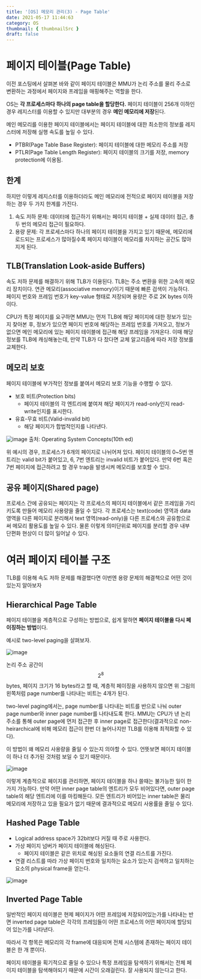 ```yaml
---
title: '[OS] 메모리 관리(3) - Page Table'
date: 2021-05-17 11:44:63
category: OS
thumbnail: { thumbnailSrc }
draft: false
---
```


# 페이지 테이블(Page Table)

이전 포스팅에서 살펴본 바와 같이 페이지 테이블은 MMU가 논리 주소를 물리 주소로 변환하는 과정에서
페이지와 프레임을 매핑해주는 역할을 한다.

OS는 **각 프로세스마다 하나의 page table을 할당한다.** 페이지 테이블이 256개 이하인 경우 레지스터를 이용할 수 있지만
대부분의 경우 **메인 메모리에 저장**된다.

메인 메모리를 이용한 페이지 테이블에서는 페이지 테이블에 대한 최소한의 정보를 레지스터에 저장해 실행 속도를 높일 수 있다.
* PTBR(Page Table Base Register): 페이지 테이블에 대한 메모리 주소를 저장
* PTLR(Page Table Length Register): 페이지 테이블의 크기를 저장, memory protection에 이용됨.

## 한계
하지만 이렇게 레지스터를 이용하더라도 메인 메모리에 전적으로 페이지 테이블을 저장하는 경우 두 가지 한계를 가진다.

1. 속도 저하 문제: 데이터에 접근하기 위해서는 페이지 테이블 + 실제 데이터 접근, 총 두 번의 메모리 접근이 필요하다.
2. 용량 문제: 각 프로세스마다 하나의 페이지 테이블을 가지고 있기 때문에, 메모리에 로드되는 프로세스가 많아질수록 페이지 테이블이 메모리를 차지하는
공간도 많아지게 된다.
   
## TLB(Translation Look-aside Buffers)
속도 저하 문제를 해결하기 위해 TLB가 이용된다. TLB는 주소 변환을 위한 고속의 메모리 장치이다. 연관 메모리(associative memory)이기 때문에
빠른 검색이 가능하다. 페이지 번호와 프레임 번호가 key-value 형태로 저장되며 용량은 주로 2K bytes 이하이다. 

CPU가 특정 페이지를 요구하면 MMU는 먼저 TLB에 해당 페이지에 대한 정보가 있는지 찾아본 후, 정보가 있으면
페이지 번호에 해당하는 프레임 번호를 가져오고, 정보가 없으면 메인 메모리에 있는 페이지 테이블에 접근해 해당 프레임을 가져온다.
이때 해당 정보를 TLB에 캐싱해놓는데, 만약 TLB가 다 찼다면 교체 알고리즘에 따라 저장 정보를 교체한다.

## 메모리 보호
페이지 테이블에 부가적인 정보를 붙여서 메모리 보호 기능을 수행할 수 있다.

* 보호 비트(Protection bits)
  * 페이지 테이블의 각 엔트리에 붙여져 해당 페이지가 read-only인지 read-write인지를 표시한다.
* 유효-무효 비트(Valid-invalid bit)
  * 해당 페이지가 합법적인지를 나타낸다.

![image](https://user-images.githubusercontent.com/63030569/118429016-aecb1480-b70b-11eb-86f1-dfc0d8e960bd.png)
출처: Operating System Concepts(10th ed)

위 예시의 경우, 프로세스가 6개의 페이지로 나뉘어져 있다. 페이지 테이블의 0~5번 엔트리는 valid bit가 붙어있고,
6, 7번 엔트리는 invalid 비트가 붙어있다. 만약 6번 혹은 7번 페이지에 접근하려고 할 경우 trap을 발생시켜 메모리를 보호할 수 있다.

## 공유 페이지(Shared page)
프로세스 간에 공유되는 페이지는 각 프로세스의 페이지 테이블에서 같은 프레임을 가리키도록 만들어 메모리 사용량을 줄일 수 있다.
각 프로세스는 text(code) 영역과 data 영역을 다른 페이지로 분리해서 text 영역(read-only)을 다른 프로세스와 공유함으로써 메모리 활용도를 높일 수 있다.
물론 이렇게 의미단위로 페이지를 분리할 경우 내부 단편화 현상이 더 많이 일어날 수 있다.

# 여러 페이지 테이블 구조
TLB를 이용해 속도 저하 문제를 해결했다면 이번엔 용량 문제의 해결책으로 어떤 것이 있는지 알아보자

## Hierarchical Page Table

페이지 테이블을 계층적으로 구성하는 방법으로, 쉽게 말하면 **페이지 테이블을 다시 페이징하는 방법**이다.

예시로 two-level paging을 살펴보자.

![image](https://user-images.githubusercontent.com/63030569/118431161-ade8b180-b710-11eb-9f80-4770e1ca6b10.png)

논리 주소 공간이 $$2^{8}$$ bytes, 페이지 크기가 16 bytes라고 할 때, 계층적 페이징을 사용하지 않으면
위 그림의 왼쪽처럼 page number를 나타내는 비트는 4개가 된다.

two-level paging에서는, page number를 나타내는 비트를 반으로 나눠 outer page number와 inner page number를 나타내도록 한다.
MMU는 CPU가 낸 논리 주소를 통해 outer page에 먼저 접근한 후 inner page로 접근한다(결과적으로 non-heirarchical에 비해 메모리 접근이 한번 더 늘어나지만 TLB를 이용해 최적화할 수 있다).

이 방법이 왜 메모리 사용량을 줄일 수 있는지 의아할 수 있다. 언뜻보면 페이지 테이블이 하나 더 추가된 것처럼 보일 수 있기 때문이다.

![image](https://user-images.githubusercontent.com/63030569/118431897-4df30a80-b712-11eb-8338-b285eddf8315.png)

이렇게 계층적으로 페이지를 관리하면, 페이지 테이블을 하나 쓸때는 불가능한 일이 한 가지 가능하다. 만약 어떤 inner page table의 엔트리가
모두 비어있다면, outer page table의 해당 엔트리에 이를 마킹해둔다. 모든 엔트리가 비어있는 inner table은 물리 메모리에 저장하고 있을 필요가 없기 때문에
결과적으로 메모리 사용률을 줄일 수 있다.

## Hashed Page Table

* Logical address space가 32bit보다 커질 때 주로 사용한다.
* 가상 페이지 넘버가 페이지 테이블에 해싱된다.
  * 페이지 테이블은 같은 위치로 해싱된 요소들의 연결 리스트를 가진다.
* 연결 리스트를 따라 가상 페이지 번호와 일치하는 요소가 있는지 검색하고 일치하는 요소의 physical frame을 얻는다.

![image](https://user-images.githubusercontent.com/63030569/118433293-9cee6f00-b715-11eb-80a9-1fa69d87c855.png)

## Inverted Page Table

일반적인 페이지 테이블은 현제 페이지가 어떤 프레임에 저장되어있는가를 나타내는 반면
inverted page table은 각각의 프레임들이 어떤 프로세스의 어떤 페이지에 할당되어 있는가를 나타낸다.

따라서 각 항목은 메모리의 각 frame에 대응되며 전체 시스템에 존재하는 페이지 테이블은 한 개 뿐이다.

페이지 테이블을 획기적으로 줄일 수 있으나 특정 프레임을 탐색하기 위해서는 전체 페이지 테이블을 탐색해야되기 때문에
시간이 오래걸린다. 잘 사용되지 않는다고 한다.


